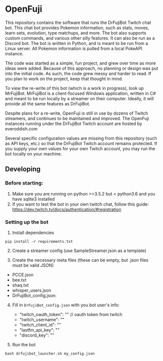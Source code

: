 # OpenFuji

This repository contains the software that runs the DrFujiBot Twitch chat bot. This chat bot provides Pokemon information, such as stats, moves, learn sets, evolution, type matchups, and more. The bot also supports custom commands, and various other silly features. It can also be run as a Discord bot. The bot is written in Python, and is meant to be run from a Linux server. All Pokemon information is pulled from a local PokeAPI instance.

The code was started as a simple, fun project, and grew over time as more ideas were added. Because of this approach, no planning or design was put into the initial code. As such, the code grew messy and harder to read. If you plan to work on the project, keep that thought in mind.

To view the re-write of this bot (which is a work in progress), look up MrFujiBot. MrFujiBot is a client-focused Windows application, written in C# and meant to be run locally by a streamer on their computer. Ideally, it will provide all the same features as DrFujiBot.

Despite plans for a re-write, OpenFuji is still in use by dozens of Twitch streamers, and continues to be maintained and improved. The OpenFuji instances running under the DrFujiBot Twitch account are hosted by everoddish.com

Several specific configuration values are missing from this repository (such as API keys, etc.) so that the DrFujiBot Twitch account remains protected. If you supply your own values for your own Twitch account, you may run the bot locally on your machine.

## Developing

### Before starting:

1. Make sure you are running on python >=3.5.2 but < python3.6  and you have sqlite3 installed
2. If you want to test the bot in your own twitch chat, follow this guide: https://dev.twitch.tv/docs/authentication/#registration

### Setting up the bot

1. Install dependencies

```
pip install -r requirements.txt
```

2. Create a streamer config (use SampleStreamer.json as a template)

3. Create the necessary meta files (these can be empty, but .json files must be valid JSON)
- PCCE.json
- bee.txt
- shaq.txt
- whisper_users.json
- DrFujiBot_config.json:


4. Fill in `DrFujiBot_config.json` with you bot user's info:
   - "twitch_oauth_token": "" // oauth token from twitch
   - "twitch_username": ""
   - "twitch_client_id": ""
   - "lastfm_api_key": ""
   - "discord_key": ""

5. Run the bot

```
bash drfujibot_launcher.sh my_config.json
```


